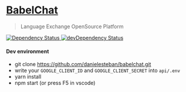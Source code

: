 [BabelChat](https://babelchat.tk/)
===

> Language Exchange OpenSource Platform

<!-- Dependency Status -->
<a href="https://david-dm.org/danielesteban/babelchat">
  <img src="https://david-dm.org/danielesteban/babelchat/status.svg" alt="Dependency Status" />
</a>
<!-- devDependency Status -->
<a href="https://david-dm.org/danielesteban/babelchat?type=dev">
  <img src="https://david-dm.org/danielesteban/babelchat/dev-status.svg" alt="devDependency Status" />
</a>

#### Dev environment

 * git clone https://github.com/danielesteban/babelchat.git
 * write your `GOOGLE_CLIENT_ID` and `GOOGLE_CLIENT_SECRET` into `api/.env`
 * yarn install
 * npm start (or press F5 in vscode)
